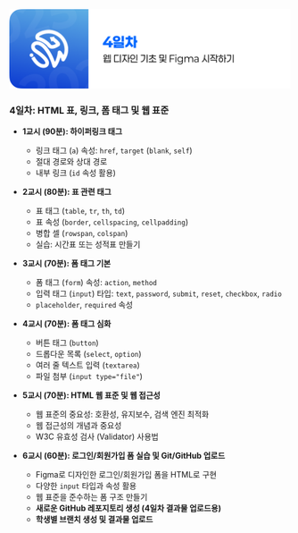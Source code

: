 <img src="./header.png" />

### 4일차: HTML 표, 링크, 폼 태그 및 웹 표준

- **1교시 (90분): 하이퍼링크 태그**

  - 링크 태그 (`a`) 속성: `href`, `target` (`blank`, `self`)
  - 절대 경로와 상대 경로
  - 내부 링크 (`id` 속성 활용)

- **2교시 (80분): 표 관련 태그**

  - 표 태그 (`table`, `tr`, `th`, `td`)
  - 표 속성 (`border`, `cellspacing`, `cellpadding`)
  - 병합 셀 (`rowspan`, `colspan`)
  - 실습: 시간표 또는 성적표 만들기

- **3교시 (70분): 폼 태그 기본**

  - 폼 태그 (`form`) 속성: `action`, `method`
  - 입력 태그 (`input`) 타입: `text`, `password`, `submit`, `reset`, `checkbox`, `radio`
  - `placeholder`, `required` 속성

- **4교시 (70분): 폼 태그 심화**
  - 버튼 태그 (`button`)
  - 드롭다운 목록 (`select`, `option`)
  - 여러 줄 텍스트 입력 (`textarea`)
  - 파일 첨부 (`input type="file"`)
- **5교시 (70분): HTML 웹 표준 및 웹 접근성**

  - 웹 표준의 중요성: 호환성, 유지보수, 검색 엔진 최적화
  - 웹 접근성의 개념과 중요성
  - W3C 유효성 검사 (Validator) 사용법

- **6교시 (60분): 로그인/회원가입 폼 실습 및 Git/GitHub 업로드**
  - Figma로 디자인한 로그인/회원가입 폼을 HTML로 구현
  - 다양한 `input` 타입과 속성 활용
  - 웹 표준을 준수하는 폼 구조 만들기
  - **새로운 GitHub 레포지토리 생성 (4일차 결과물 업로드용)**
  - **학생별 브랜치 생성 및 결과물 업로드**
